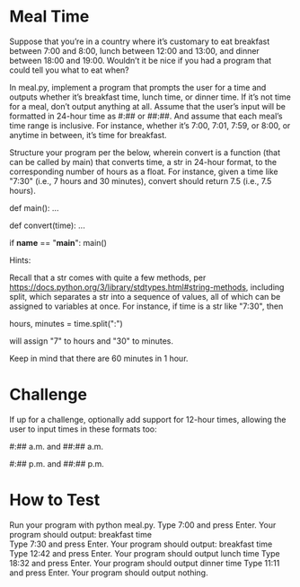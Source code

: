 # Meal Time
Suppose that you’re in a country where it’s customary to eat breakfast between 7:00 and 8:00, lunch between 12:00 and 13:00, and dinner between 18:00 and 19:00. Wouldn’t it be nice if you had a program that could tell you what to eat when?

In meal.py, implement a program that prompts the user for a time and outputs whether it’s breakfast time, lunch time, or dinner time. If it’s not time for a meal, don’t output anything at all. Assume that the user’s input will be formatted in 24-hour time as #:## or ##:##. And assume that each meal’s time range is inclusive. For instance, whether it’s 7:00, 7:01, 7:59, or 8:00, or anytime in between, it’s time for breakfast.

Structure your program per the below, wherein convert is a function (that can be called by main) that converts time, a str in 24-hour format, to the corresponding number of hours as a float. For instance, given a time like "7:30" (i.e., 7 hours and 30 minutes), convert should return 7.5 (i.e., 7.5 hours).

def main():
    ...


def convert(time):
    ...


if __name__ == "__main__":
    main()
    
Hints:

Recall that a str comes with quite a few methods, per https://docs.python.org/3/library/stdtypes.html#string-methods, including split, which separates a str into a sequence of values, all of which can be assigned to variables at once. For instance, if time is a str like "7:30", then

hours, minutes = time.split(":")

will assign "7" to hours and "30" to minutes.

Keep in mind that there are 60 minutes in 1 hour.

# Challenge
If up for a challenge, optionally add support for 12-hour times, allowing the user to input times in these formats too:

#:## a.m. and ##:## a.m.

#:## p.m. and ##:## p.m.

# How to Test
Run your program with python meal.py.
Type 7:00 and press Enter. Your program should output:
breakfast time   
Type 7:30 and press Enter. Your program should output:
breakfast time
Type 12:42 and press Enter. Your program should output
lunch time
Type 18:32 and press Enter. Your program should output
dinner time
Type 11:11 and press Enter. Your program should output nothing.
